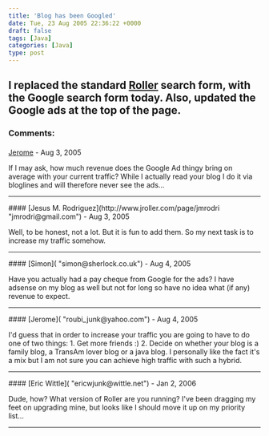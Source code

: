 ```yaml
---
title: 'Blog has been Googled'
date: Tue, 23 Aug 2005 22:36:22 +0000
draft: false
tags: [Java]
categories: [Java]
type: post
---
```


I replaced the standard [Roller](http://rollerweblogger.org) search form, with the Google search form today. Also, updated the Google ads at the top of the page.
---
### Comments:
#### 
[Jerome]( "roubi_junk@yahoo.com") - <time datetime="2005-08-24 10:40:18">Aug 3, 2005</time>

If I may ask, how much revenue does the Google Ad thingy bring on average with your current traffic? While I actually read your blog I do it via bloglines and will therefore never see the ads...
<hr />
#### 
[Jesus M. Rodriguez](http://www.jroller.com/page/jmrodri "jmrodri@gmail.com") - <time datetime="2005-08-24 11:17:17">Aug 3, 2005</time>

Well, to be honest, not a lot. But it is fun to add them. So my next task is to increase my traffic somehow.
<hr />
#### 
[Simon]( "simon@sherlock.co.uk") - <time datetime="2005-08-25 03:06:44">Aug 4, 2005</time>

Have you actually had a pay cheque from Google for the ads? I have adsense on my blog as well but not for long so have no idea what (if any) revenue to expect.
<hr />
#### 
[Jerome]( "roubi_junk@yahoo.com") - <time datetime="2005-08-25 13:19:30">Aug 4, 2005</time>

I'd guess that in order to increase your traffic you are going to have to do one of two things: 1. Get more friends :) 2. Decide on whether your blog is a family blog, a TransAm lover blog or a java blog. I personally like the fact it's a mix but I am not sure you can achieve high traffic with such a hybrid.
<hr />
#### 
[Eric Wittle]( "ericwjunk@wittle.net") - <time datetime="2006-01-24 23:02:43">Jan 2, 2006</time>

Dude, how? What version of Roller are you running? I've been dragging my feet on upgrading mine, but looks like I should move it up on my priority list...
<hr />

